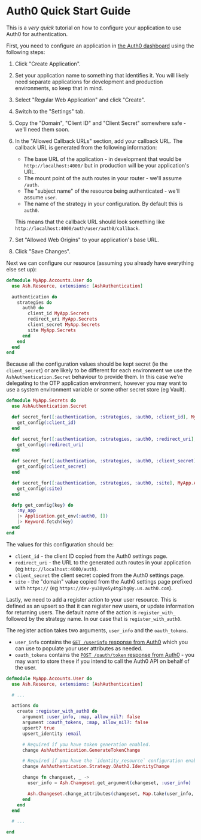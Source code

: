 # Auth0 Quick Start Guide

This is a _very quick_ tutorial on how to configure your application to use
Auth0 for authentication.

First, you need to configure an application in [the Auth0
dashboard](https://manage.auth0.com/) using the following steps:

  1. Click "Create Application".
  2. Set your application name to something that identifies it.  You will likely
     need separate applications for development and production environments, so
     keep that in mind.
  3. Select "Regular Web Application" and click "Create".
  4. Switch to the "Settings" tab.
  5. Copy the "Domain", "Client ID" and "Client Secret" somewhere safe - we'll
     need them soon.
  6. In the "Allowed Callback URLs" section, add your callback URL.  The
     callback URL is generated from the following information:
      - The base URL of the application - in development that would be
        `http://localhost:4000/` but in production will be your application's
        URL.
      - The mount point of the auth routes in your router - we'll assume
        `/auth`.
      - The "subject name" of the resource being authenticated - we'll assume `user`.
      - The name of the strategy in your configuration.  By default this is
        `auth0`.

     This means that the callback URL should look something like
     `http://localhost:4000/auth/user/auth0/callback`.
  7. Set "Allowed Web Origins" to your application's base URL.
  8. Click "Save Changes".

Next we can configure our resource (assuming you already have everything else
set up):

```elixir
defmodule MyApp.Accounts.User do
  use Ash.Resource, extensions: [AshAuthentication]

  authentication do
    strategies do
      auth0 do
        client_id MyApp.Secrets
        redirect_uri MyApp.Secrets
        client_secret MyApp.Secrets
        site MyApp.Secrets
      end
    end
  end
end
```

Because all the configuration values should be kept secret (ie the
`client_secret`) or are likely to be different for each environment we use the
`AshAuthentication.Secret` behaviour to provide them. In this case we're
delegating to the OTP application environment, however you may want to use a
system environment variable or some other secret store (eg Vault).

```elixir
defmodule MyApp.Secrets do
  use AshAuthentication.Secret

  def secret_for([:authentication, :strategies, :auth0, :client_id], MyApp.Accounts.User, _) do
    get_config(:client_id)
  end

  def secret_for([:authentication, :strategies, :auth0, :redirect_uri], MyApp.Accounts.User, _) do
    get_config(:redirect_uri)
  end

  def secret_for([:authentication, :strategies, :auth0, :client_secret], MyApp.Accounts.User, _) do
    get_config(:client_secret)
  end

  def secret_for([:authentication, :strategies, :auth0, :site], MyApp.Accounts.User, _) do
    get_config(:site)
  end

  defp get_config(key) do
    :my_app
    |> Application.get_env(:auth0, [])
    |> Keyword.fetch(key)
  end
end
```

The values for this configuration should be:

  * `client_id` - the client ID copied from the Auth0 settings page.
  * `redirect_uri` - the URL to the generated auth routes in your application
    (eg `http://localhost:4000/auth`).
  * `client_secret` the client secret copied from the Auth0 settings page.
  * `site` - the "domain" value copied from the Auth0 settings page prefixed
    with `https://` (eg `https://dev-yu30yo5y4tg2hg0y.us.auth0.com`).

Lastly, we need to add a register action to your user resource.  This is defined
as an upsert so that it can register new users, or update information for
returning users.  The default name of the action is `register_with_` followed by
the strategy name.  In our case that is `register_with_auth0`.

The register action takes two arguments, `user_info` and the `oauth_tokens`.
  - `user_info` contains the [`GET /userinfo` response from
    Auth0](https://auth0.com/docs/api/authentication#get-user-info) which you
    can use to populate your user attributes as needed.
  - `oauth_tokens` contains the [`POST /oauth/token` response from
    Auth0](https://auth0.com/docs/api/authentication#get-token) - you may want
    to store these if you intend to call the Auth0 API on behalf of the user.

```elixir
defmodule MyApp.Accounts.User do
  use Ash.Resource, extensions: [AshAuthentication]

  # ...

  actions do
    create :register_with_auth0 do
      argument :user_info, :map, allow_nil?: false
      argument :oauth_tokens, :map, allow_nil?: false
      upsert? true
      upsert_identity :email

      # Required if you have token generation enabled.
      change AshAuthentication.GenerateTokenChange

      # Required if you have the `identity_resource` configuration enabled.
      change AshAuthentication.Strategy.OAuth2.IdentityChange

      change fn changeset, _ ->
        user_info = Ash.Changeset.get_argument(changeset, :user_info)

        Ash.Changeset.change_attributes(changeset, Map.take(user_info, ["email"]))
      end
    end
  end

  # ...

end
```
